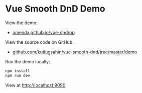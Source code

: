 # Vue Smooth DnD Demo

View the demo:

- [amendx.github.io/vue-dndrop](https://amendx.github.io/vue-dndrop)

View the source code on GitHub:

- [github.com/kutlugsahin/vue-smooth-dnd/tree/master/demo](https://github.com/amendx/vue-dndrop/tree/master/demo)

Run the demo locally:

```bash
npm install
npm run dev
```

View at [http://localhost:9090](http://localhost:9090)

